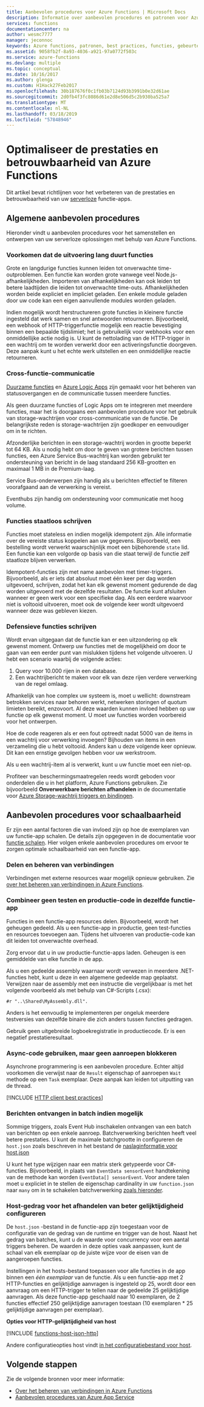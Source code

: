 ```yaml
---
title: Aanbevolen procedures voor Azure Functions | Microsoft Docs
description: Informatie over aanbevolen procedures en patronen voor Azure Functions.
services: functions
documentationcenter: na
author: wesmc7777
manager: jeconnoc
keywords: Azure functions, patronen, best practices, functies, gebeurtenisverwerking, webhooks, dynamisch berekenen, architectuur zonder server
ms.assetid: 9058fb2f-8a93-4036-a921-97a0772f503c
ms.service: azure-functions
ms.devlang: multiple
ms.topic: conceptual
ms.date: 10/16/2017
ms.author: glenga
ms.custom: H1Hack27Feb2017
ms.openlocfilehash: 30b187676f0c1fb03b7124d93b3991b0e32d61ae
ms.sourcegitcommit: 2d0fb4f3fc8086d61e2d8e506d5c2b930ba525a7
ms.translationtype: MT
ms.contentlocale: nl-NL
ms.lasthandoff: 03/18/2019
ms.locfileid: "57848946"
---
```

# <a name="optimize-the-performance-and-reliability-of-azure-functions"></a>Optimaliseer de prestaties en betrouwbaarheid van Azure Functions

Dit artikel bevat richtlijnen voor het verbeteren van de prestaties en betrouwbaarheid van uw [serverloze](https://azure.microsoft.com/solutions/serverless/) functie-apps. 

## <a name="general-best-practices"></a>Algemene aanbevolen procedures

Hieronder vindt u aanbevolen procedures voor het samenstellen en ontwerpen van uw serverloze oplossingen met behulp van Azure Functions.

### <a name="avoid-long-running-functions"></a>Voorkomen dat de uitvoering lang duurt functies

Grote en langdurige functies kunnen leiden tot onverwachte time-outproblemen. Een functie kan worden grote vanwege veel Node.js-afhankelijkheden. Importeren van afhankelijkheden kan ook leiden tot betere laadtijden die leiden tot onverwachte time-outs. Afhankelijkheden worden beide expliciet en impliciet geladen. Een enkele module geladen door uw code kan een eigen aanvullende modules worden geladen.  

Indien mogelijk wordt herstructureren grote functies in kleinere functie ingesteld dat werk samen en snel antwoorden retourneren. Bijvoorbeeld, een webhook of HTTP-triggerfunctie mogelijk een reactie bevestiging binnen een bepaalde tijdslimiet; het is gebruikelijk voor webhooks voor een onmiddellijke actie nodig is. U kunt de nettolading van de HTTP-trigger in een wachtrij om te worden verwerkt door een activeringsfunctie doorgeven. Deze aanpak kunt u het echte werk uitstellen en een onmiddellijke reactie retourneren.


### <a name="cross-function-communication"></a>Cross-functie-communicatie

[Duurzame functies](durable/durable-functions-concepts.md) en [Azure Logic Apps](../logic-apps/logic-apps-overview.md) zijn gemaakt voor het beheren van statusovergangen en de communicatie tussen meerdere functies.

Als geen duurzame functies of Logic Apps om te integreren met meerdere functies, maar het is doorgaans een aanbevolen procedure voor het gebruik van storage-wachtrijen voor cross-communicatie van de functie.  De belangrijkste reden is storage-wachtrijen zijn goedkoper en eenvoudiger om in te richten. 

Afzonderlijke berichten in een storage-wachtrij worden in grootte beperkt tot 64 KB. Als u nodig hebt om door te geven van grotere berichten tussen functies, een Azure Service Bus-wachtrij kan worden gebruikt ter ondersteuning van bericht in de laag standaard 256 KB-grootten en maximaal 1 MB in de Premium-laag.

Service Bus-onderwerpen zijn handig als u berichten effectief te filteren voorafgaand aan de verwerking is vereist.

Eventhubs zijn handig om ondersteuning voor communicatie met hoog volume.


### <a name="write-functions-to-be-stateless"></a>Functies staatloos schrijven 

Functies moet stateless en indien mogelijk idempotent zijn. Alle informatie over de vereiste status koppelen aan uw gegevens. Bijvoorbeeld, een bestelling wordt verwerkt waarschijnlijk moet een bijbehorende `state` lid. Een functie kan een volgorde op basis van die staat terwijl de functie zelf staatloze blijven verwerken. 

Idempotent-functies zijn met name aanbevolen met timer-triggers. Bijvoorbeeld, als er iets dat absoluut moet één keer per dag worden uitgevoerd, schrijven, zodat het kan elk gewenst moment gedurende de dag worden uitgevoerd met de dezelfde resultaten. De functie kunt afsluiten wanneer er geen werk voor een specifieke dag. Als een eerdere waarvoor niet is voltooid uitvoeren, moet ook de volgende keer wordt uitgevoerd wanneer deze was gebleven kiezen.


### <a name="write-defensive-functions"></a>Defensieve functies schrijven

Wordt ervan uitgegaan dat de functie kan er een uitzondering op elk gewenst moment. Ontwerp uw functies met de mogelijkheid om door te gaan van een eerder punt van mislukken tijdens het volgende uitvoeren. U hebt een scenario waarbij de volgende acties:

1. Query voor 10.000 rijen in een database.
2. Een wachtrijbericht te maken voor elk van deze rijen verdere verwerking van de regel omlaag.
 
Afhankelijk van hoe complex uw systeem is, moet u wellicht: downstream betrokken services naar behoren werkt, netwerken storingen of quotum limieten bereikt, enzovoort. Al deze waarden kunnen invloed hebben op uw functie op elk gewenst moment. U moet uw functies worden voorbereid voor het ontwerpen.

Hoe de code reageren als er een fout optreedt nadat 5000 van de items in een wachtrij voor verwerking invoegen? Bijhouden van items in een verzameling die u hebt voltooid. Anders kan u deze volgende keer opnieuw. Dit kan een ernstige gevolgen hebben voor uw werkstroom. 

Als u een wachtrij-item al is verwerkt, kunt u uw functie moet een niet-op.

Profiteer van beschermingsmaatregelen reeds wordt geboden voor onderdelen die u in het platform, Azure Functions gebruiken. Zie bijvoorbeeld **Onverwerkbare berichten afhandelen** in de documentatie voor [Azure Storage-wachtrij triggers en bindingen](functions-bindings-storage-queue.md#trigger---poison-messages). 

## <a name="scalability-best-practices"></a>Aanbevolen procedures voor schaalbaarheid

Er zijn een aantal factoren die van invloed zijn op hoe de exemplaren van uw functie-app schalen. De details zijn opgegeven in de documentatie voor [functie schalen](functions-scale.md).  Hier volgen enkele aanbevolen procedures om ervoor te zorgen optimale schaalbaarheid van een functie-app.

### <a name="share-and-manage-connections"></a>Delen en beheren van verbindingen

Verbindingen met externe resources waar mogelijk opnieuw gebruiken.  Zie [over het beheren van verbindingen in Azure Functions](./manage-connections.md).

### <a name="dont-mix-test-and-production-code-in-the-same-function-app"></a>Combineer geen testen en productie-code in dezelfde functie-app

Functies in een functie-app resources delen. Bijvoorbeeld, wordt het geheugen gedeeld. Als u een functie-app in productie, geen test-functies en resources toevoegen aan. Tijdens het uitvoeren van productie-code kan dit leiden tot onverwachte overhead.

Zorg ervoor dat u in uw productie-functie-apps laden. Geheugen is een gemiddelde van elke functie in de app.

Als u een gedeelde assembly waarnaar wordt verwezen in meerdere .NET-functies hebt, kunt u deze in een algemene gedeelde map geplaatst. Verwijzen naar de assembly met een instructie die vergelijkbaar is met het volgende voorbeeld als met behulp van C#-Scripts (.csx): 

    #r "..\Shared\MyAssembly.dll". 

Anders is het eenvoudig te implementeren per ongeluk meerdere testversies van dezelfde binaire die zich anders tussen functies gedragen.

Gebruik geen uitgebreide logboekregistratie in productiecode. Er is een negatief prestatieresultaat.

### <a name="use-async-code-but-avoid-blocking-calls"></a>Async-code gebruiken, maar geen aanroepen blokkeren

Asynchrone programmering is een aanbevolen procedure. Echter altijd voorkomen die verwijst naar de `Result` eigenschap of aanroepen `Wait` methode op een `Task` exemplaar. Deze aanpak kan leiden tot uitputting van de thread.

[!INCLUDE [HTTP client best practices](../../includes/functions-http-client-best-practices.md)]

### <a name="receive-messages-in-batch-whenever-possible"></a>Berichten ontvangen in batch indien mogelijk

Sommige triggers, zoals Event Hub inschakelen ontvangen van een batch van berichten op een enkele aanroep.  Batchverwerking berichten heeft veel betere prestaties.  U kunt de maximale batchgrootte in configureren de `host.json` zoals beschreven in het bestand de [naslaginformatie voor host.json](functions-host-json.md)

U kunt het type wijzigen naar een matrix sterk getypeerde voor C#-functies.  Bijvoorbeeld, in plaats van `EventData sensorEvent` handtekening van de methode kan worden `EventData[] sensorEvent`.  Voor andere talen moet u expliciet in te stellen de eigenschap cardinality in uw `function.json` naar `many` om in te schakelen batchverwerking [zoals hieronder](https://github.com/Azure/azure-webjobs-sdk-templates/blob/df94e19484fea88fc2c68d9f032c9d18d860d5b5/Functions.Templates/Templates/EventHubTrigger-JavaScript/function.json#L10).

### <a name="configure-host-behaviors-to-better-handle-concurrency"></a>Host-gedrag voor het afhandelen van beter gelijktijdigheid configureren

De `host.json` -bestand in de functie-app zijn toegestaan voor de configuratie van de gedrag van de runtime en trigger van de host.  Naast het gedrag van batches, kunt u de waarde voor concurrency voor een aantal triggers beheren.  De waarden in deze opties vaak aanpassen, kunt de schaal van elk exemplaar op de juiste wijze voor de eisen van de aangeroepen functies.

Instellingen in het hosts-bestand toepassen voor alle functies in de app binnen een *één exemplaar* van de functie. Als u een functie-app met 2 HTTP-functies en gelijktijdige aanvragen is ingesteld op 25, wordt door een aanvraag om een HTTP-trigger te tellen naar de gedeelde 25 gelijktijdige aanvragen.  Als deze functie-app geschaald naar 10 exemplaren, de 2 functies effectief 250 gelijktijdige aanvragen toestaan (10 exemplaren * 25 gelijktijdige aanvragen per exemplaar).

**Opties voor HTTP-gelijktijdigheid van host**

[!INCLUDE [functions-host-json-http](../../includes/functions-host-json-http.md)]

Andere configuratieopties host vindt [in het configuratiebestand voor host](functions-host-json.md).

## <a name="next-steps"></a>Volgende stappen

Zie de volgende bronnen voor meer informatie:

* [Over het beheren van verbindingen in Azure Functions](manage-connections.md)
* [Aanbevolen procedures van Azure App Service](../app-service/app-service-best-practices.md)
